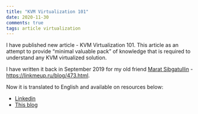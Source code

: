 ```yaml
---
title: "KVM Virtualization 101"
date: 2020-11-30
comments: true
tags: article virtualization
---
```


I have published new article - KVM Virtualization 101. This article as an attempt to provide “minimal valuable pack” of knowledge that is required to understand any KVM virtualized solution.

I have written it back in September 2019 for my old friend [Marat Sibgatullin](https://www.linkedin.com/in/marat-sibgatulin/) - https://linkmeup.ru/blog/473.html. 

Now it is translated to English and available on resources below:

* [Linkedin](https://www.linkedin.com/pulse/kvm-virtualization-101-roman-gorge)
* [This blog](https://rgorge.github.io/virtualization-101/)